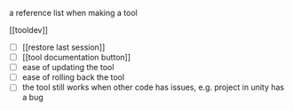 a reference list when making a tool

[[tooldev]]

- [ ] [[restore last session]]
- [ ] [[tool documentation button]]
- [ ] ease of updating the tool
- [ ] ease of rolling back the tool
- [ ] the tool still works when other code has issues, e.g. project in unity has a bug
